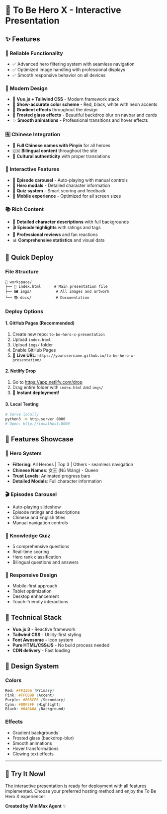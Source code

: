 # 🚀 To Be Hero X - Interactive Presentation

## ✨ **Features**

### 🔧 **Reliable Functionality**
- ✅ Advanced hero filtering system with seamless navigation
- ✅ Optimized image handling with professional displays
- ✅ Smooth responsive behavior on all devices

### 🎨 **Modern Design**
- 🌈 **Vue.js + Tailwind CSS** - Modern framework stack
- 🎯 **Show-accurate color scheme** - Red, black, white with neon accents
- 🌟 **Gradient effects** throughout the design
- 🧊 **Frosted glass effects** - Beautiful backdrop blur on navbar and cards
- ✨ **Smooth animations** - Professional transitions and hover effects

### 🈶 **Chinese Integration**
- 📝 **Full Chinese names with Pinyin** for all heroes
- 🇨🇳 **Bilingual content** throughout the site
- 🎌 **Cultural authenticity** with proper translations

### 🎪 **Interactive Features**
- 🎠 **Episode carousel** - Auto-playing with manual controls
- 🎯 **Hero modals** - Detailed character information
- 🧩 **Quiz system** - Smart scoring and feedback
- 📱 **Mobile experience** - Optimized for all screen sizes

### 📚 **Rich Content**
- 📖 **Detailed character descriptions** with full backgrounds
- 🎬 **Episode highlights** with ratings and tags
- 💬 **Professional reviews** and fan reactions
- 📊 **Comprehensive statistics** and visual data

## 🚀 **Quick Deploy**

### **File Structure**
```
📁 workspace/
├── 🎯 index.html      # Main presentation file
├── 🖼️ imgs/           # All images and artwork
└── 📚 docs/           # Documentation
```

### **Deploy Options**

#### **1. GitHub Pages (Recommended)**
1. Create new repo: `to-be-hero-x-presentation`
2. Upload `index.html`
3. Upload `imgs/` folder
4. Enable GitHub Pages
5. 🌟 **Live URL**: `https://yourusername.github.io/to-be-hero-x-presentation/`

#### **2. Netlify Drop**
1. Go to https://app.netlify.com/drop
2. Drag entire folder with `index.html` and `imgs/`
3. 🚀 **Instant deployment!**

#### **3. Local Testing**
```bash
# Serve locally
python3 -m http.server 8000
# Open: http://localhost:8000
```

## 🎯 **Features Showcase**

### 🦸 **Hero System**
- **Filtering**: All Heroes | Top 3 | Others - seamless navigation
- **Chinese Names**: 女王 (Nǚ Wáng) - Queen
- **Trust Levels**: Animated progress bars
- **Detailed Modals**: Full character information

### 🎬 **Episodes Carousel**
- Auto-playing slideshow
- Episode ratings and descriptions
- Chinese and English titles
- Manual navigation controls

### 🧠 **Knowledge Quiz**
- 5 comprehensive questions
- Real-time scoring
- Hero rank classification
- Bilingual questions and answers

### 📱 **Responsive Design**
- Mobile-first approach
- Tablet optimization
- Desktop enhancement
- Touch-friendly interactions

## 🔧 **Technical Stack**

- **Vue.js 3** - Reactive framework
- **Tailwind CSS** - Utility-first styling
- **Font Awesome** - Icon system
- **Pure HTML/CSS/JS** - No build process needed
- **CDN delivery** - Fast loading

## 🎨 **Design System**

### **Colors**
```css
Red: #FF3366 (Primary)
Pink: #FF6B9D (Accent)
Purple: #8B5CF6 (Secondary)
Cyan: #00F5FF (Highlight)
Black: #0A0A0A (Background)
```

### **Effects**
- Gradient backgrounds
- Frosted glass (backdrop-blur)
- Smooth animations
- Hover transformations
- Glowing text effects

---

## 🌟 **Try It Now!**

The interactive presentation is ready for deployment with all features implemented. Choose your preferred hosting method and enjoy the To Be Hero X experience!

**Created by MiniMax Agent** ✨

